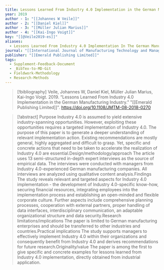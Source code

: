 ```yaml
---
title: Lessons Learned From Industry 4.0 Implementation in the German Manufacturing Industry
year: 2019
author - 1: "[[Johannes W Veile]]"
author - 2: "[[Daniel Kiel]]"
author - 3: "[[Müller Julian Marius]]"
author - 4: "[[Kai-Ingo Voigt]]"
key: "[[@Veile2019-es]]"
aliases:
  - Lessons Learned From Industry 4.0 Implementation In The German Manufacturing Industry
journal: "[[International Journal of Manufacturing Technology and Management]]"
publisher: "[[Emerald Publishing Limited]]"
tags:
  - Supplement-Feedback-Document
  - _BibTex-to-MD-Git
  - Fieldwork-Methodology
  - Research-Methods
---
```


> [!bibliography]
> Veile, Johannes W, Daniel Kiel, Müller Julian Marius, Kai-Ingo Voigt. 2019. “Lessons Learned From Industry 4.0 Implementation in the German Manufacturing Industry.” "[[Emerald Publishing Limited]]". https://doi.org/10.1108/JMTM-08-2018-0270

> [!abstract]
> Purpose Industry 4.0 is assumed to yield extensive industry-spanning opportunities. However, exploiting these opportunities requires a targeted implementation of Industry 4.0. The purpose of this paper is to generate a deeper understanding of relevant implementation action. Existing recommendations are mostly general, highly aggregated and difficult to grasp. Yet, specific and concrete actions that need to be taken to accelerate the realization of Industry 4.0 are essential.Design/methodology/approach The article uses 13 semi-structured in-depth expert interviews as the source of empirical data. The interviews were conducted with managers from Industry 4.0-experienced German manufacturing companies. All interviews are analyzed using qualitative content analysis.Findings The study reveals relevant and targeted aspects for Industry 4.0 implementation -  the development of Industry 4.0-specific know-how, securing financial resources, integrating employees into the implementation process and establishing an open-minded and flexible corporate culture. Further aspects include comprehensive planning processes, cooperation with external partners, proper handling of data interfaces, interdisciplinary communication, an adaptable organizational structure and data security.Research limitations/implications The paper is limited to German manufacturing enterprises and should be transferred to other industries and countries.Practical implications The study supports managers to effectively implement Industry 4.0 within their organizations and consequently benefit from Industry 4.0 and derives recommendations for future research.Originality/value The paper is among the first to give specific and concrete examples for lessons learned from Industry 4.0 implementation, directly obtained from industrial application.
